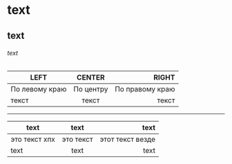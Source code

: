 # text
## text
###### text
| LEFT | CENTER | RIGHT |
|----------------|:---------:|----------------:|
| По левому краю | По центру | По правому краю |
| текст | текст | текст |
-------------------
| text | text | text |
|----------------|:---------:|----------------:|
| это текст хпх | это текст | этот текст везде |
| text | text | text |
